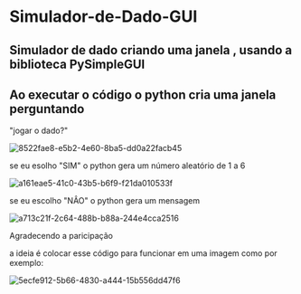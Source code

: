 # Simulador-de-Dado-GUI
## Simulador de dado criando uma janela , usando a biblioteca PySimpleGUI



##  Ao executar o código o python cria uma janela perguntando
"jogar o dado?"


![8522fae8-e5b2-4e60-8ba5-dd0a22facb45](https://user-images.githubusercontent.com/111598752/188282751-bcd76e56-8547-48f6-95b3-853b0fbfa337.jpg)

se eu esolho "SIM" o python gera um número aleatório  de 1 a 6 

![a161eae5-41c0-43b5-b6f9-f21da010533f](https://user-images.githubusercontent.com/111598752/188282742-b01bb97f-00ff-41a7-b0ef-637825efa467.jpg)


se eu escolho "NÂO" o python gera um mensagem

![a713c21f-2c64-488b-b88a-244e4cca2516](https://user-images.githubusercontent.com/111598752/188282801-928a09fb-383e-466f-bdef-cfb8c8755a27.jpg)

Agradecendo a paricipação

a ideia é colocar esse código para funcionar em uma imagem
como por exemplo:

![5ecfe912-5b66-4830-a444-15b556dd47f6](https://user-images.githubusercontent.com/111598752/188282870-d5d4a255-3a08-45ac-9502-f9424955fb43.jpg)


